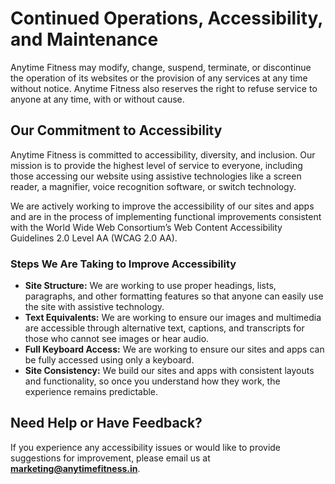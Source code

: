 # Continued Operations, Accessibility, and Maintenance

Anytime Fitness may modify, change, suspend, terminate, or discontinue the operation of its websites or the provision of any services at any time without notice. Anytime Fitness also reserves the right to refuse service to anyone at any time, with or without cause.

## Our Commitment to Accessibility

Anytime Fitness is committed to accessibility, diversity, and inclusion. Our mission is to provide the highest level of service to everyone, including those accessing our website using assistive technologies like a screen reader, a magnifier, voice recognition software, or switch technology.

We are actively working to improve the accessibility of our sites and apps and are in the process of implementing functional improvements consistent with the World Wide Web Consortium’s Web Content Accessibility Guidelines 2.0 Level AA (WCAG 2.0 AA).

### Steps We Are Taking to Improve Accessibility

*   **Site Structure:** We are working to use proper headings, lists, paragraphs, and other formatting features so that anyone can easily use the site with assistive technology.
*   **Text Equivalents:** We are working to ensure our images and multimedia are accessible through alternative text, captions, and transcripts for those who cannot see images or hear audio.
*   **Full Keyboard Access:** We are working to ensure our sites and apps can be fully accessed using only a keyboard.
*   **Site Consistency:** We build our sites and apps with consistent layouts and functionality, so once you understand how they work, the experience remains predictable.

## Need Help or Have Feedback?

If you experience any accessibility issues or would like to provide suggestions for improvement, please email us at **marketing@anytimefitness.in**.